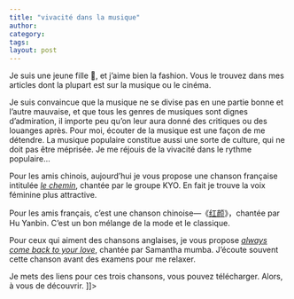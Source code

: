 ```yaml
---
title: "vivacité dans la musique"
author:
category: 
tags: 
layout: post
---
```


Je suis une jeune fille , et j’aime bien la fashion. Vous le trouvez dans mes articles dont la plupart est sur la musique ou le cinéma.

Je suis convaincue que la musique ne se divise pas en une partie bonne et l’autre mauvaise, et que tous les genres de musiques sont dignes d’admiration, il importe peu qu’on leur aura donné des critiques ou des louanges après. Pour moi, écouter de la musique est une façon de me détendre. La musique populaire constitue aussi une sorte de culture, qui ne doit pas être méprisée. Je me réjouis de la vivacité dans le rythme populaire…

Pour les amis chinois, aujourd’hui je vous propose une chanson française intitulée<i> <a href="http://lafrance.nease.net/doc/mp3/Kyo-Le%20chemin.mp3" title="télécharger" rel='external'>le chemin</a></i>, chantée par le groupe KYO. En fait je trouve la voix féminine plus attractive. 

Pour les amis français, c’est une chanson chinoise—《<a href="http://218.65.31.140/xyjzhome/htdocs/upinstrimg/20056111039581.mp3" title="télécharger" rel='external'>红颜</a>》，chantée par Hu Yanbin. C’est un bon mélange de la mode et le classique.

Pour ceux qui aiment des chansons anglaises, je vous propose <a href="http://bbs.liaohe.net.cn/UploadFile/2005-4/2005425141158631.mp3" title="télécharger" rel='external'><i>always come back to your love</i></a>, chantée par Samantha mumba. J’écoute souvent cette chanson avant des examens pour me relaxer. 

Je mets des liens pour ces trois chansons, vous pouvez télécharger. Alors, à vous de découvrir. ]]>

